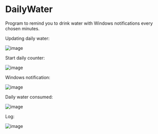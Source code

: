 # DailyWater

Program to remind you to drink water with Windows notifications every chosen minutes.

Updating daily water:

![image](https://github.com/NunoSources/DailyWater/assets/98571427/6bf12599-1267-40d9-bf4e-d46d968339d6)


Start daily counter:

![image](https://github.com/NunoSources/DailyWater/assets/98571427/a553a3bb-1142-4c7e-a76a-8c16691088bd)


Windows notification:

![image](https://github.com/NunoSources/DailyWater/assets/98571427/9f94c154-23f6-4223-8a93-ef7242a1eeb7)


Daily water consumed:

![image](https://github.com/NunoSources/DailyWater/assets/98571427/8bf41d14-c896-47dd-924e-884a03941206)


Log:

![image](https://github.com/NunoSources/DailyWater/assets/98571427/4cdd6bfb-b36f-4a29-bab1-0c8a60cf9bae)


